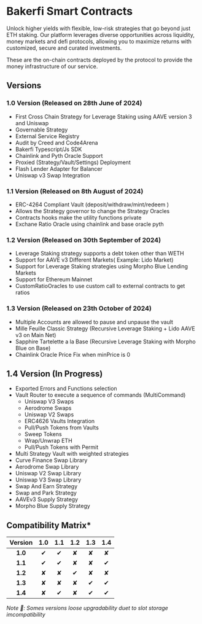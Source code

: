 # Bakerfi Smart Contracts

Unlock higher yields with flexible, low-risk strategies that go beyond just ETH staking. Our platform leverages diverse opportunities across liquidity, money markets and defi protocols, allowing you to maximize returns with customized, secure and curated investments.

These are the on-chain contracts deployed by the protocol to provide the money infrastructure of our service.

## Versions

### 1.0 Version (Released on 28th June of 2024)

* First Cross Chain Strategy for Leverage Staking using AAVE version 3 and Uniswap
* Governable Strategy
* External Service Registry
* Audit by Creed and Code4Arena
* Bakerfi Typescript/Js SDK
* Chainlink and Pyth Oracle Support
* Proxied (Strategy/Vault/Settings) Deployment
* Flash Lender Adapter for Balancer
* Uniswap v3 Swap Integration

###  1.1 Version (Released on 8th August of 2024)

* ERC-4264 Compliant Vault (deposit/withdraw/mint/redeem )
* Allows the Strategy governor to change the Strategy Oracles
* Contracts hooks make the utility functions private
* Exchane Ratio Oracle using chainlink and base oracle pyth

### 1.2 Version (Released on 30th September of 2024)
* Leverage Staking strategy supports a debt token other than WETH
* Support for AAVE v3 Different Markets( Example: Lido Market)
* Support for Leverage Staking strategies using Morpho Blue Lending Markets
* Support for Ethereum Mainnet
* CustomRatioOracles to use custom call to external contracts to get ratios

### 1.3 Version (Released on 23th October of 2024)

* Multiple Accounts are allowed to pause and unpause the vault
* Mille Feuille Classic Strategy (Recursive Leverage Staking + Lido AAVE v3 on Main Net)
* Sapphire Tartelette a la Base (Recursive Leverage Staking with Morpho Blue on Base)
* Chainlink Oracle Price Fix when minPrice is 0


## 1.4 Version (In Progress)
* Exported Errors and Functions selection
* Vault Router to execute a sequence of commands (MultiCommand)
    * Uniswap V3 Swaps
    * Aerodrome Swaps
    * Uniswap V2 Swaps
    * ERC4626 Vaults Integration
    * Pull/Push Tokens from Vaults
    * Sweep Tokens
    * Wrap/Unwrap ETH
    * Pull/Push Tokens with Permit
* Multi Strategy Vault with weighted strategies
* Curve Finance Swap Library
* Aerodrome Swap Library
* Uniswap V2 Swap Library
* Uniswap V3 Swap Library
* Swap And Earn Strategy
* Swap and Park Strategy
* AAVEv3 Supply Strategy
* Morpho Blue Supply Strategy


## Compatibility Matrix*

| **Version** | **1.0** | **1.1** | **1.2** | **1.3** | **1.4** |
|:-----------:|:-------:|:-------:|:-------:|:-------:|:-------:|
| **1.0**     |    ✔    |    ✔    |    ✘    |    ✘    |    ✘    |
| **1.1**     |    ✔    |    ✔    |    ✘    |    ✘    |    ✔    |
| **1.2**     |    ✘    |    ✘    |    ✔    |    ✘    |    ✘    |
| **1.3**     |    ✘    |    ✘    |    ✘    |    ✔    |    ✔    |
| **1.4**     |    ✘    |    ✔    |    ✘    |    ✔    |    ✔    |


*Note 🔔: Somes versions loose upgradability duet to slot storage imcompatibility*



